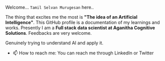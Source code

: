 Welcome... `Tamil Selvan Murugesan` here..

The thing that excites me the most is **"The idea of an Artificial Intelligence"**.
This GitHub profile is a documentation of my learnings and works.
Presently I am a **Full stack data scientist at Aganitha Cognitive Solutions**. 
Feedbacks are very welcome.


Genuinely trying to understand AI and apply it.

- 📫 How to reach me: You can reach me through LinkedIn or Twitter







<!---
Tamilhp/Tamilhp is a ✨ special ✨ repository because its `README.md` (this file) appears on your GitHub profile.
You can click the Preview link to take a look at your changes.
--->

